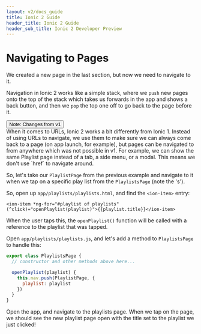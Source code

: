 ```yaml
---
layout: v2/docs_guide
title: Ionic 2 Guide
header_title: Ionic 2 Guide
header_sub_title: Ionic 2 Developer Preview
---
```


<h1 class="title">Navigating to Pages</h1>


We created a new page in the last section, but now we need to navigate to it.

Navigation in Ionic 2 works like a simple stack, where we `push` new pages onto the
top of the stack which takes us forwards in the app and shows a back button,
and then we `pop` the top one off to go back to the page before it.

<div class="note">
  <button primary small outline>Note: Changes from v1</button>
  <div class="info">
    When it comes to URLs, Ionic 2 works a bit differently from Ionic 1. Instead of using
    URLs to navigate, we use them to make sure we can always come back to a page (on app launch, for example),
    but pages can be navigated to from anywhere which was not possible in v1. For example, we can
    show the same Playlist page instead of a tab, a side menu, or a modal. This means we
    don't use `href` to navigate around.
  </div>
</div>

So, let's take our `PlaylistPage` from the previous example and navigate to it
when we tap on a specific play list from the `PlaylistsPage` (note the 's').

So, open up `app/playlists/playlists.html`, and find the `<ion-item>` entry:

```
<ion-item *ng-for="#playlist of playlists" (^click)="openPlaylist(playlist)">{{playlist.title}}</ion-item>
```

When the user taps this, the `openPlaylist()` function will be called with a reference to the playlist that was tapped.

Open `app/playlists/playlists.js`, and let's add a method to `PlaylistsPage` to handle this:

```javascript
export class PlaylistsPage {
  // constructor and other methods above here...

  openPlaylist(playlist) {
    this.nav.push(PlaylistPage, {
      playlist: playlist
    })
  }
}
```

Open the app, and navigate to the playlists page. When we tap on the page, we should see the new playlist page open with the title set to the playlist we just clicked!